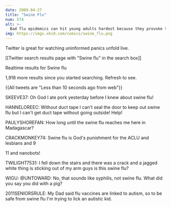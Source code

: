 ```yaml
---
date: 2009-04-27
title: "Swine Flu"
num: 574
alt: >-
  Bad flu epidemics can hit young adults hardest because they provoke their powerful immune systems into overreaction, so to stay healthy spend the next few weeks drunk and sleep-deprived to keep yours suppressed.
img: https://imgs.xkcd.com/comics/swine_flu.png
---
```

Twitter is great for watching uninformed panics unfold live.

[[Twitter search results page with "Swine flu" in the search box]]

Realtime results for Swine flu

1,918 more results since you started searching.  Refresh to see.

{{All tweets are "Less than 10 seconds ago from web"}}

SKEEVE37: Oh God I ate pork yesterday before I knew about swine flu!

HANNELOREEC: Without duct tape I can't seal the door to keep out swine flu but I can't get duct tape without going outside! Help!

PAULYSHOREFAN: How long until the swine flu reaches me here in Madagascar?

CRACKMONKEY74: Swine flu is God's punishment for the ACLU and lesbians and 9

11 and nanobots!

TWILIGHT7531: I fell down the stairs and there was a crack and a jagged white thing is sticking out of my arm guys is this swine flu?

WIGU: @UNTOWARD: No, that sounds like syphilis, not swine flu. What did you say you did with a pig?

2011SENIORSRULE: My Dad said flu vaccines are linked to autism, so to be safe from swine flu I'm trying to lick an autistic kid.

